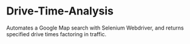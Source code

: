 # Drive-Time-Analysis
Automates a Google Map search with Selenium Webdriver, and returns specified drive times factoring in traffic.
